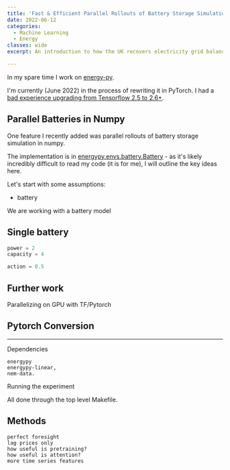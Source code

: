 ```yaml
---
title: 'Fast & Efficient Parallel Rollouts of Battery Storage Simulation - energypy experiments - the finale'
date: 2022-06-12
categories:
  - Machine Learning
  - Energy
classes: wide
excerpt: An introduction to how the UK recovers electricity grid balancing costs.

---
```


In my spare time I work on [energy-py](https://github.com/ADGEfficiency/energy-py).

I'm currently (June 2022) in the process of rewriting it in PyTorch.  I had a [bad experience upgrading from Tensorflow 2.5 to 2.6+](https://github.com/ADGEfficiency/energy-py/pull/60/commits/689f0e4a7d0612bc0ea35f32e173fd700490fc87).


## Parallel Batteries in Numpy

One feature I recently added was parallel rollouts of battery storage simulation in numpy.

The implementation is in [energypy.envs.battery.Battery]() - as it's likely incredibly difficult to read my code (it is for me), I will outline the key ideas here.

Let's start with some assumptions:

- battery 

We are working with a battery model

## Single battery

```python
power = 2
capacity = 4

action = 0.5
```

## Further work

Parallelizing on GPU with TF/Pytorch


## Pytorch Conversion

---


Dependencies

    energypy
    energypy-linear,
    nem-data.

Running the experiment

All done through the top level Makefile.



## Methods

    perfect foresight
    lag prices only
    how useful is pretraining?
    how useful is attention?
    more time series features




